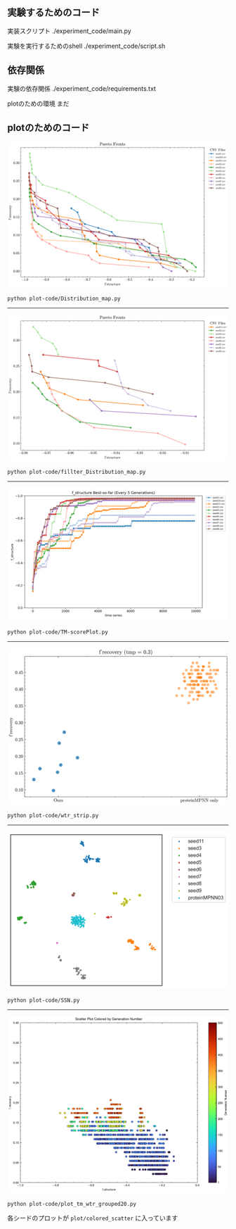 ## 実験するためのコード 

実装スクリプト
./experiment_code/main.py

実験を実行するためのshell
./experiment_code/script.sh

## 依存関係 

実験の依存関係
./experiment_code/requirements.txt

plotのための環境
まだ

## plotのためのコード 

![Distribution_map](plot/Distribution_pareto_fronts.png)

~~~shell 
python plot-code/Distribution_map.py
~~~

---
 
![Filtered_Distribution_map](plot/filtered_pareto_fronts.png)

~~~shell 
python plot-code/fillter_Distribution_map.py
~~~

---
 
![f_structure_every5gen](plot/f_structure_every5gen.png)

~~~shell
python plot-code/TM-scorePlot.py
~~~

---
 
![wtr_Ours_pMPNNonly](plot/wtr_Ours_pMPNNonly.png)

~~~shell
python plot-code/wtr_strip.py
~~~

---
 
![Levenshtein-tSNE](SSNplot/pareto_sequences-Levenshtein-tSNE.png)

~~~shell
python plot-code/SSN.py
~~~

---
 
![](plot/colored_scatter/tm_wtr_generation_scatter_seed1.png)

~~~shell
python plot-code/plot_tm_wtr_grouped20.py
~~~
各シードのプロットが `plot/colored_scatter` に入っています